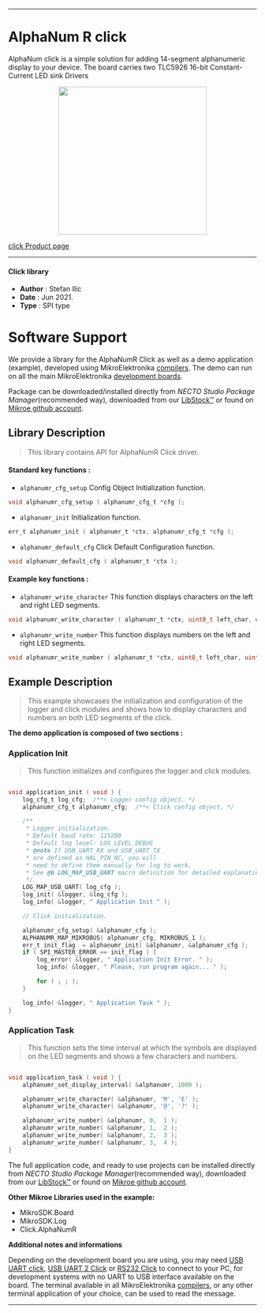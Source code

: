 
---
# AlphaNum R click

AlphaNum click is a simple solution for adding 14-segment alphanumeric display to your device. The board carries two TLC5926 16-bit Constant-Current LED sink Drivers

<p align="center">
  <img src="https://download.mikroe.com/images/click_for_ide/alphanumr_click.png" height=300px>
</p>

[click Product page](https://www.mikroe.com/alphanum-r-click)

---


#### Click library

- **Author**        : Stefan Ilic
- **Date**          : Jun 2021.
- **Type**          : SPI type


# Software Support

We provide a library for the AlphaNumR Click
as well as a demo application (example), developed using MikroElektronika
[compilers](https://www.mikroe.com/necto-studio).
The demo can run on all the main MikroElektronika [development boards](https://www.mikroe.com/development-boards).

Package can be downloaded/installed directly from *NECTO Studio Package Manager*(recommended way), downloaded from our [LibStock&trade;](https://libstock.mikroe.com) or found on [Mikroe github account](https://github.com/MikroElektronika/mikrosdk_click_v2/tree/master/clicks).

## Library Description

> This library contains API for AlphaNumR Click driver.

#### Standard key functions :

- `alphanumr_cfg_setup` Config Object Initialization function.
```c
void alphanumr_cfg_setup ( alphanumr_cfg_t *cfg );
```

- `alphanumr_init` Initialization function.
```c
err_t alphanumr_init ( alphanumr_t *ctx, alphanumr_cfg_t *cfg );
```

- `alphanumr_default_cfg` Click Default Configuration function.
```c
void alphanumr_default_cfg ( alphanumr_t *ctx );
```

#### Example key functions :

- `alphanumr_write_character` This function displays characters on the left and right LED segments.
```c
void alphanumr_write_character ( alphanumr_t *ctx, uint8_t left_char, uint8_t right_char );
```

- `alphanumr_write_number` This function displays numbers on the left and right LED segments.
```c
void alphanumr_write_number ( alphanumr_t *ctx, uint8_t left_char, uint8_t right_char );
```

## Example Description

> This example showcases the initialization and configuration of the logger and click modules and shows how to display characters and numbers on both LED segments of the click.

**The demo application is composed of two sections :**

### Application Init

> This function initializes and configures the logger and click modules.

```c

void application_init ( void ) {
    log_cfg_t log_cfg;  /**< Logger config object. */
    alphanumr_cfg_t alphanumr_cfg;  /**< Click config object. */

    /** 
     * Logger initialization.
     * Default baud rate: 115200
     * Default log level: LOG_LEVEL_DEBUG
     * @note If USB_UART_RX and USB_UART_TX 
     * are defined as HAL_PIN_NC, you will 
     * need to define them manually for log to work. 
     * See @b LOG_MAP_USB_UART macro definition for detailed explanation.
     */
    LOG_MAP_USB_UART( log_cfg );
    log_init( &logger, &log_cfg );
    log_info( &logger, " Application Init " );

    // Click initialization.

    alphanumr_cfg_setup( &alphanumr_cfg );
    ALPHANUMR_MAP_MIKROBUS( alphanumr_cfg, MIKROBUS_1 );
    err_t init_flag  = alphanumr_init( &alphanumr, &alphanumr_cfg );
    if ( SPI_MASTER_ERROR == init_flag ) {
        log_error( &logger, " Application Init Error. " );
        log_info( &logger, " Please, run program again... " );

        for ( ; ; );
    }

    log_info( &logger, " Application Task " );
}

```

### Application Task

> This function sets the time interval at which the symbols are displayed on the LED segments and shows a few characters and numbers.

```c

void application_task ( void ) {
    alphanumr_set_display_interval( &alphanumr, 1000 );

    alphanumr_write_character( &alphanumr, 'M', 'E' );
    alphanumr_write_character( &alphanumr, '@', '?' );

    alphanumr_write_number( &alphanumr, 0,  1 );
    alphanumr_write_number( &alphanumr, 1,  2 );
    alphanumr_write_number( &alphanumr, 2,  3 );
    alphanumr_write_number( &alphanumr, 3,  4 );
}


```


The full application code, and ready to use projects can be installed directly from *NECTO Studio Package Manager*(recommended way), downloaded from our [LibStock&trade;](https://libstock.mikroe.com) or found on [Mikroe github account](https://github.com/MikroElektronika/mikrosdk_click_v2/tree/master/clicks).

**Other Mikroe Libraries used in the example:**

- MikroSDK.Board
- MikroSDK.Log
- Click.AlphaNumR

**Additional notes and informations**

Depending on the development board you are using, you may need
[USB UART click](http://shop.mikroe.com/usb-uart-click),
[USB UART 2 Click](http://shop.mikroe.com/usb-uart-2-click) or
[RS232 Click](http://shop.mikroe.com/rs232-click) to connect to your PC, for
development systems with no UART to USB interface available on the board. The
terminal available in all MikroElektronika
[compilers](http://shop.mikroe.com/compilers), or any other terminal application
of your choice, can be used to read the message.

---
